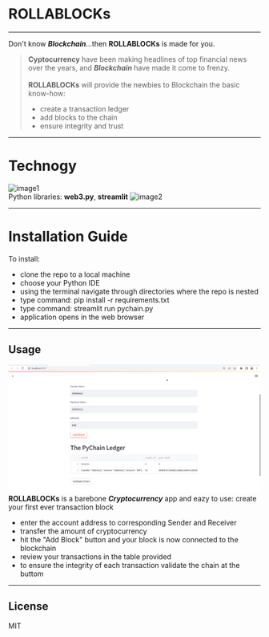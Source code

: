 # ROLLABLOCKs
___
Don't know **_Blockchain_**...then **ROLLABLOCKs** is made for you.
> **Cyptocurrency** have been making headlines of top financial news over the years, and **_Blockchain_** have made it come to frenzy.\
\
> **ROLLABLOCKs** will provide the newbies to Blockchain the basic know-how:
> - create a transaction ledger
> - add blocks to the chain
> - ensure integrity and trust
___
# Technogy
![image1](https://staging.python.org/static/community_logos/python-logo.png)\
Python libraries: **web3.py**, **streamlit**
![image2](https://streamlit.io/images/brand/streamlit-logo-secondary-colormark-lighttext.png)
___
# Installation Guide
To install:
- clone the repo to a local machine
- choose your Python IDE
- using the terminal navigate through directories where the repo is nested
- type command: pip install -r requirements.txt
- type command: streamlit run pychain.py
- application opens in the web browser
---
## Usage
![pychain!](resource\pychain.png)
**ROLLABLOCKs** is a barebone **_Cryptocurrency_** app and eazy to use: create your first ever transaction block
- enter the account address to corresponding Sender and Receiver
- transfer the amount of cryptocurrency
- hit the "Add Block" button and your block is now connected to the blockchain
- review your transactions in the table provided
- to ensure the integrity of each transaction validate the chain at the buttom
---
## License

MIT
